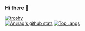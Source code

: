 ### Hi there 👋  
[![trophy](https://github-profile-trophy.vercel.app/?username=waigoma&theme=onedark)](https://github.com/ryo-ma/github-profile-trophy)  
[![Anurag's github stats](https://github-readme-stats.vercel.app/api?username=waigoma)](https://github.com/anuraghazra/github-readme-stats)
[![Top Langs](https://github-readme-stats.vercel.app/api/top-langs/?username=waigoma&layout=compact)](https://github.com/anuraghazra/github-readme-stats)  

<!--
**waigoma/waigoma** is a ✨ _special_ ✨ repository because its `README.md` (this file) appears on your GitHub profile.

Here are some ideas to get you started:

- 🔭 I’m currently working on ...
- 🌱 I’m currently learning ...
- 👯 I’m looking to collaborate on ...
- 🤔 I’m looking for help with ...
- 💬 Ask me about ...
- 📫 How to reach me: ...
- 😄 Pronouns: ...
- ⚡ Fun fact: ...
-->
